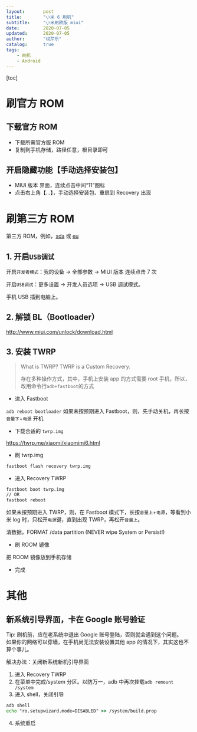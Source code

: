 ```yaml
---
layout:       post
title:        "小米 6 刷机"
subtitle:     "小米刷欧版 miui"
date:         2020-07-05
updated:      2020-07-05
author:       "权芹乐"
catalog:      true
tags:
    - 刷机
    - Android
---
```


[toc]

# 刷官方 ROM

## 下载官方 ROM
+ 下载所需官方版 ROM
+ 复制到手机存储，路径任意，根目录即可

## 开启隐藏功能【手动选择安装包】
+ MIUI 版本 界面，连续点击中间“11”图标
+ 点击右上角【...】，手动选择安装包、重启到 Recovery 出现

<!-- more -->

# 刷第三方 ROM

第三方 ROM，例如，[xda](https://forum.xda-developers.com/mi-6/development/rom-evolution-x-4-20-2-sagit-t4089445) 或 [eu](https://xiaomi.eu/community/threads/miui-11-0-stable-release.52628/)

## 1. 开启`USB调试`
开启`开发者模式`：我的设备 → 全部参数 → MIUI 版本 连续点击 7 次

开启`USB调试`：更多设置 → 开发人员选项 → USB 调试模式。

手机 USB 插到电脑上。

## 2. 解锁 BL（Bootloader）
http://www.miui.com/unlock/download.html

## 3. 安装 TWRP

> What is TWRP? TWRP is a Custom Recovery.
>
> 存在多种操作方式，其中，手机上安装 app 的方式需要 root 手机，所以，改用命令行`adb+fastboot`的方式

+ 进入 Fastboot

`adb reboot bootloader`
如果未按预期进入 Fastboot，则，先手动关机，再长按 `音量下`+`电源` 开机

+ 下载合适的 `twrp.img`

https://twrp.me/xiaomi/xiaomimi6.html

+ 刷 twrp.img
```cmd
fastboot flash recovery twrp.img
```

+ 进入 Recovery TWRP
```cmd
fastboot boot twrp.img
// OR
fastboot reboot
```
如果未按预期进入 TWRP，则，在 Fastboot 模式下，长按`音量上`+`电源`，等看到小米 log 时，只松开`电源`键，直到出现 TWRP，再松开`音量上`。

清数据，FORMAT /data partition (NEVER wipe System or Persist!)

+ 刷 ROOM 镜像

把 ROOM 镜像放到手机存储

+ 完成


# 其他

## 新系统引导界面，卡在 Google 账号验证
Tip: 刷机前，应在老系统中退出 Google 账号登陆，否则就会遇到这个问题。  
如果你的网络可以穿墙，在手机尚无法安装设置其他 app 的情况下，其实这也不算个事儿。

解决办法：关闭新系统新机引导界面
1. 进入 Recovery TWRP
2. 在菜单中完成/system 分区。以防万一，adb 中再次挂载`adb remount /system`
3. 进入 shell，关闭引导
```cmd
adb shell
echo "ro.setupwizard.mode=DISABLED" >> /system/build.prop
```
4. 系统重启

